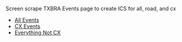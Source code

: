 Screen scrape TXBRA Events page to create ICS for all, road, and cx

* [All Events](https://ddelpero.github.io/TxbraEvents/ics/txbra_all.ics)
* [CX Events](https://ddelpero.github.io/TxbraEvents/ics/txbra_cx.ics)
* [Everything Not CX](https://ddelpero.github.io/TxbraEvents/ics/txbra_road.ics) 
